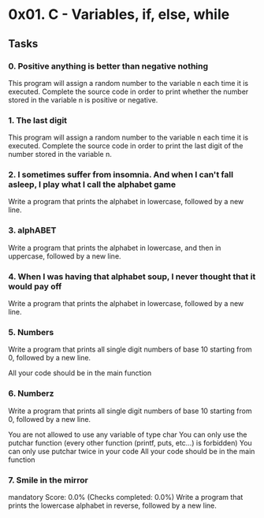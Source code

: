 # 0x01. C - Variables, if, else, while

## Tasks
### 0. Positive anything is better than negative nothing

This program will assign a random number to the variable n each time it is executed. Complete the source code in order to print whether the number stored in the variable n is positive or negative.


### 1. The last digit

This program will assign a random number to the variable n each time it is executed. Complete the source code in order to print the last digit of the number stored in the variable n.

### 2. I sometimes suffer from insomnia. And when I can't fall asleep, I play what I call the alphabet game

Write a program that prints the alphabet in lowercase, followed by a new line.

### 3. alphABET

Write a program that prints the alphabet in lowercase, and then in uppercase, followed by a new line.

### 4. When I was having that alphabet soup, I never thought that it would pay off

Write a program that prints the alphabet in lowercase, followed by a new line.

### 5. Numbers

Write a program that prints all single digit numbers of base 10 starting from 0, followed by a new line.

All your code should be in the main function

### 6. Numberz

Write a program that prints all single digit numbers of base 10 starting from 0, followed by a new line.

You are not allowed to use any variable of type char
You can only use the putchar function (every other function (printf, puts, etc…) is forbidden)
You can only use putchar twice in your code
All your code should be in the main function

### 7. Smile in the mirror
mandatory
Score: 0.0% (Checks completed: 0.0%)
Write a program that prints the lowercase alphabet in reverse, followed by a new line.


